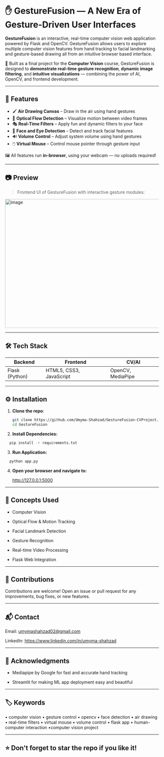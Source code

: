 # ✋ GestureFusion — A New Era of Gesture-Driven User Interfaces

**GestureFusion** is an interactive, real-time computer vision web application powered by Flask and OpenCV. GestureFusion allows users to explore multiple computer vision features from hand tracking to facial landmarking and gesture-based drawing all from an intuitive browser based interface.

🌟 Built as a final project for the **Computer Vision** course, GestureFusion is designed to **demonstrate real-time gesture recognition**, **dynamic image filtering**, and **intuitive visualizations** — combining the power of AI, OpenCV, and frontend development.

---

## 🚀 Features

- 🖌️ **Air Drawing Canvas** – Draw in the air using hand gestures
- 🌊 **Optical Flow Detection** – Visualize motion between video frames
- 🎭 **Real-Time Filters** – Apply fun and dynamic filters to your face
- 👀 **Face and Eye Detection** – Detect and track facial features
- 🔊 **Volume Control** – Adjust system volume using hand gestures
- 🖱️ **Virtual Mouse** – Control mouse pointer through gesture input

🖼️ All features run **in-browser**, using your webcam — no uploads required!

---

## 📷 Preview

> Frontend UI of GestureFusion with interactive gesture modules:

<img width="944" height="421" alt="image" src="https://github.com/user-attachments/assets/4d603443-87cd-47bc-aa60-41ade7585042" />

---

## 🛠️ Tech Stack

| Backend | Frontend | CV/AI |
|--------|----------|--------|
| Flask (Python) | HTML5, CSS3, JavaScript | OpenCV, MediaPipe |

---

## ⚙️ Installation

1. **Clone the repo**:
   ```bash
   git clone https://github.com/Umyma-Shahzad/GestureFusion-CVProject.git
   cd GestureFusion
   
2. **Install Dependencies:**
```bash
  pip install -r requirements.txt
```

3. **Run Application:**

```bash
  python app.py
```
4. **Open your browser and navigate to:**

     http://127.0.0.1:5000
  
---

## 🧠 **Concepts Used**

  - Computer Vision

  - Optical Flow & Motion Tracking

  - Facial Landmark Detection

  - Gesture Recognition

  - Real-time Video Processing

  - Flask Web Integration

---

## 🤝 Contributions
Contributions are welcome! Open an issue or pull request for any improvements, bug fixes, or new features.

---

## 📬 **Contact**

Email: umymashahzad02@gmail.com

LinkedIn: https://www.linkedin.com/in/umyma-shahzad

---

## 🙏 Acknowledgments

- Mediapipe by Google for fast and accurate hand tracking

- Streamlit for making ML app deployment easy and beautiful
  
---

## 🏷️ **Keywords**

• computer vision • gesture control • opencv • face detection • air drawing • real-time filters • virtual mouse • volume control • flask app • human-computer interaction •computer vision project

---

## **⭐ Don't forget to star the repo if you like it!**


